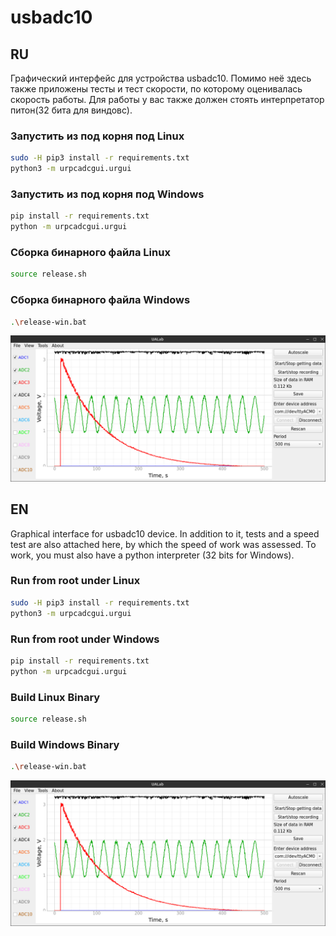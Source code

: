 # usbadc10

## RU
Графический интерфейс для устройства usbadc10.
Помимо неё здесь также приложены тесты и тест скорости, по которому оценивалась скорость работы. 
Для работы у вас также должен стоять интерпретатор питон(32 бита для виндовс).

### Запустить из под корня под Linux
```bash
sudo -H pip3 install -r requirements.txt
python3 -m urpcadcgui.urgui
```
### Запустить из под корня под Windows
```bash
pip install -r requirements.txt
python -m urpcadcgui.urgui
```
### Сборка бинарного файла Linux
```bash
source release.sh
```
### Сборка бинарного файла Windows
```bash
.\release-win.bat
```
![Скриншот совта](screen.png)

## EN
Graphical interface for usbadc10 device.
In addition to it, tests and a speed test are also attached here, by which the speed of work was assessed.
To work, you must also have a python interpreter (32 bits for Windows). 

### Run from root under Linux
```bash
sudo -H pip3 install -r requirements.txt
python3 -m urpcadcgui.urgui
```
### Run from root under Windows
```bash
pip install -r requirements.txt
python -m urpcadcgui.urgui
```
### Build Linux Binary
```bash
source release.sh
```
### Build Windows Binary
```bash
.\release-win.bat
```
![Owt screenshot](screen.png)